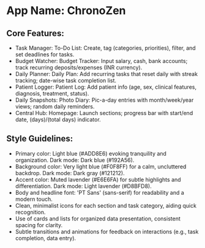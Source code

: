 # **App Name**: ChronoZen

## Core Features:

- Task Manager: To-Do List: Create, tag (categories, priorities), filter, and set deadlines for tasks.
- Budget Watcher: Budget Tracker: Input salary, cash, bank accounts; track recurring deposits/expenses (INR currency).
- Daily Planner: Daily Plan: Add recurring tasks that reset daily with streak tracking; date-wise task completion list.
- Patient Logger: Patient Log: Add patient info (age, sex, clinical features, diagnosis, treatment, status).
- Daily Snapshots: Photo Diary: Pic-a-day entries with month/week/year views; random daily reminders.
- Central Hub: Homepage: Launch sections; progress bar with start/end date, (days)/(total days) indicator.

## Style Guidelines:

- Primary color: Light blue (#ADD8E6) evoking tranquility and organization. Dark mode: Dark blue (#192A56).
- Background color: Very light blue (#F0F8FF) for a calm, uncluttered backdrop. Dark mode: Dark gray (#121212).
- Accent color: Muted lavender (#E6E6FA) for subtle highlights and differentiation. Dark mode: Light lavender (#D8BFD8).
- Body and headline font: 'PT Sans' (sans-serif) for readability and a modern touch.
- Clean, minimalist icons for each section and task category, aiding quick recognition.
- Use of cards and lists for organized data presentation, consistent spacing for clarity.
- Subtle transitions and animations for feedback on interactions (e.g., task completion, data entry).